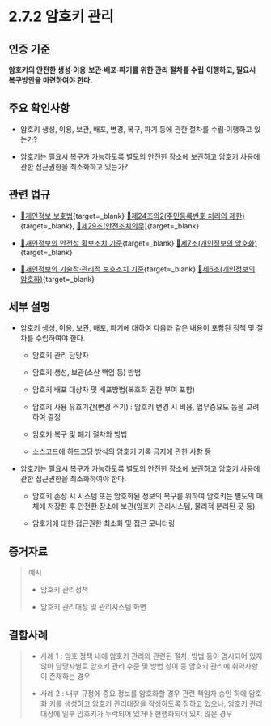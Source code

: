 # 2.7.2 암호키 관리

## 인증 기준

**암호키의 안전한 생성·이용·보관·배포·파기를 위한 관리 절차를 수립·이행하고, 필요시 복구방안을 마련하여야 한다.**

## 주요 확인사항

- 암호키 생성, 이용, 보관, 배포, 변경, 복구, 파기 등에 관한 절차를 수립·이행하고 있는가?

- 암호키는 필요시 복구가 가능하도록 별도의 안전한 장소에 보관하고 암호키 사용에 관한 접근권한을 최소화하고 있는가?

## 관련 법규

- [🔗개인정보 보호법][개인정보 보호법 제24조의2]{target=_blank} [🔗제24조의2(주민등록번호 처리의 제한)][개인정보 보호법 제24조의2 부분]{target=_blank}, [🔗제29조(안전조치의무)][개인정보 보호법 제29조 부분]{target=_blank}

- [🔗개인정보의 안전성 확보조치 기준][개인정보의 안전성 확보조치 기준 제7조]{target=_blank} [🔗제7조(개인정보의 암호화)][개인정보의 안전성 확보조치 기준 제7조]{target=_blank}

- [🔗개인정보의 기술적·관리적 보호조치 기준][개인정보의 기술적·관리적 보호조치 기준 제6조]{target=_blank} [🔗제6조(개인정보의 암호화)][개인정보의 기술적·관리적 보호조치 기준 제6조]{target=_blank}

## 세부 설명

- 암호키 생성, 이용, 보관, 배포, 파기에 대하여 다음과 같은 내용이 포함된 정책 및 절차를 수립하여야 한다.

    - 암호키 관리 담당자

    - 암호키 생성, 보관(소산 백업 등) 방법

    - 암호키 배포 대상자 및 배포방법(복호화 권한 부여 포함)

    - 암호키 사용 유효기간(변경 주기) : 암호키 변경 시 비용, 업무중요도 등을 고려하여 결정

    - 암호키 복구 및 폐기 절차와 방법

    - 소스코드에 하드코딩 방식의 암호키 기록 금지에 관한 사항 등

- 암호키는 필요시 복구가 가능하도록 별도의 안전한 장소에 보관하고 암호키 사용에 관한 접근권한을 최소화하여야 한다.

    - 암호키 손상 시 시스템 또는 암호화된 정보의 복구를 위하여 암호키는 별도의 매체에 저장한 후 안전한 장소에 보관(암호키 관리시스템, 물리적 분리된 곳 등)

    - 암호키에 대한 접근권한 최소화 및 접근 모니터링

## 증거자료

> 예시
>
> - 암호키 관리정책
>
> - 암호키 관리대장 및 관리시스템 화면

## 결함사례

> - 사례 1 : 암호 정책 내에 암호키 관리와 관련된 절차, 방법 등이 명시되어 있지 않아 담당자별로 암호키 관리 수준 및 방법 상이 등 암호키 관리에 취약사항이 존재하는 경우
>
> - 사례 2 : 내부 규정에 중요 정보를 암호화할 경우 관련 책임자 승인 하에 암호화 키를 생성하고 암호키 관리대장을 작성하도록 정하고 있으나, 암호키 관리대장에 일부 암호키가 누락되어 있거나 현행화되어 있지 않은 경우

[개인정보 보호법 제24조의2]: https://www.law.go.kr/법령/개인정보보호법/(20240315,19234,20230314)/제24조의2 "개인정보 보호법 제24조의2"
[개인정보 보호법 제24조의2 부분]: https://www.law.go.kr/법령/개인정보보호법/제24조의2 "개인정보 보호법 제24조의2 부분"
[개인정보 보호법 제29조 부분]: https://www.law.go.kr/법령/개인정보보호법/제29조 "개인정보 보호법 제29조 부분"

[개인정보의 안전성 확보조치 기준 제7조]: https://www.law.go.kr/행정규칙/(개인정보보호위원회)개인정보의안전성확보조치기준/(2021-2,20210915)/제7조 "개인정보의 안전성 확보조치 기준 제7조"

[개인정보의 기술적·관리적 보호조치 기준 제6조]: https://www.law.go.kr/행정규칙/(개인정보보호위원회)개인정보의기술적·관리적보호조치기준/(2021-3,20210915)/제6조 "개인정보의 기술적·관리적 보호조치 기준 제6조"
